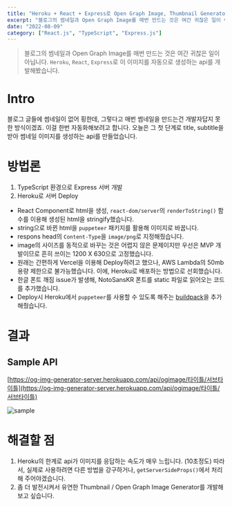 ```yaml
---
title: "Heroku + React + Express로 Open Graph Image, Thumbnail Generator 개발하기"
excerpt: "블로그의 썸네일과 Open Graph Image를 매번 만드는 것은 여간 귀찮은 일이 아닙니다. Heroku, React, Express로 이 이미지를 자동으로 생성하는 api를 개발해봤습니다."
date: "2022-08-09"
category: ["React.js", "TypeScript", "Express.js"]
---
```


> 블로그의 썸네일과 Open Graph Image를 매번 만드는 것은 여간 귀찮은 일이 아닙니다. `Heroku`, `React`, `Express`로 이 이미지를 자동으로 생성하는 api를 개발해봤습니다.

# Intro

블로그 글들에 썸네일이 없어 횡한데, 그렇다고 매번 썸네일을 만드는건 개발자답지 못한 방식이겠죠. 이걸 한번 자동화해보려고 합니다. 오늘은 그 첫 단계로 title, subtitle을 받아 썸네일 이미지를 생성하는 api를 만들었습니다.

# 방법론

1. TypeScript 환경으로 Express 서버 개발
2. Heroku로 서버 Deploy

- React Component로 html을 생성, `react-dom/server`의 `renderToString()` 함수를 이용해 생성된 html을 stringify했습니다.
- string으로 바뀐 html을 `puppeteer` 패키지를 활용해 이미지로 바꿉니다.
- respons head의 `Content-Type`을 `image/png`로 지정해줬습니다.
- image의 사이즈를 동적으로 바꾸는 것은 어렵지 않은 문제이지만 우선은 MVP 개발이므로 흔히 쓰이는 1200 X 630으로 고정했습니다.
- 원래는 간편하게 Vercel을 이용해 Deploy하려고 했으나, AWS Lambda의 50mb 용량 제한으로 불가능했습니다. 이에, Heroku로 배포하는 방법으로 선회했습니다.
- 한글 폰트 깨짐 issue가 발생해, NotoSansKR 폰트를 static 파일로 읽어오는 코드를 추가했습니다.
- Deploy시 Heroku에서 `puppeteer`를 사용할 수 있도록 해주는 [buildpack](https://github.com/jontewks/puppeteer-heroku-buildpack)을 추가해줬습니다.

# 결과

## Sample API

[https://og-img-generator-server.herokuapp.com/api/ogimage/타이틀/서브타이틀](https://og-img-generator-server.herokuapp.com/api/ogimage/타이틀/서브타이틀)

![sample](../static/img/React%20+%20Express로%20Open%20Graph%20Image,%20Thumbnail%20Generator%20개발하기/sample.png)

# 해결할 점

1. Heroku의 한계로 api가 이미지를 응답하는 속도가 매우 느립니다. (10초정도) 따라서, 실제로 사용하려면 다른 방법을 강구하거나, `getServerSideProps()`에서 처리해 주어야겠습니다.
2. 좀 더 발전시켜서 유연한 Thumbnail / Open Graph Image Generator를 개발해보고 싶습니다.
